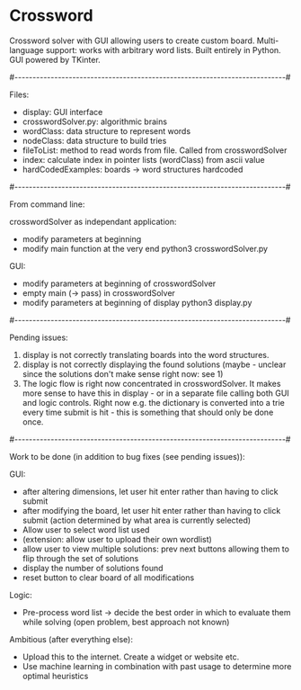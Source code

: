 # Crossword
Crossword solver with GUI allowing users to create custom board. Multi-language support: works with arbitrary word lists. Built entirely in Python. GUI powered by TKinter. 

#---------------------------------------------------------------------------#

Files: 
- display: GUI interface
- crosswordSolver.py: algorithmic brains 
- wordClass: data structure to represent words
- nodeClass: data structure to build tries
- fileToList: method to read words from file. Called from crosswordSolver
- index: calculate index in pointer lists (wordClass) from ascii value
- hardCodedExamples: boards -> word structures hardcoded 

#---------------------------------------------------------------------------#

From command line: 

crosswordSolver as independant application: 
- modify parameters at beginning 
- modify main function at the very end 
python3 crosswordSolver.py 

GUI:
- modify parameters at beginning of crosswordSolver
- empty main (-> pass) in crosswordSolver
- modify parameters at beginning of display
python3 display.py 

#---------------------------------------------------------------------------#

Pending issues: 
1) display is not correctly translating boards into the word structures. 
2) display is not correctly displaying the found solutions (maybe - unclear since the solutions don't make sense right now: see 1)
3) The logic flow is right now concentrated in crosswordSolver. It makes more sense to have this in display - or in a separate file calling both GUI and logic controls. Right now e.g. the dictionary is converted into a trie every time submit is hit - this is something that should only be done once. 

#---------------------------------------------------------------------------#

Work to be done (in addition to bug fixes (see pending issues)): 

GUI:
- after altering dimensions, let user hit enter rather than having to click submit 
- after modifying the board, let user hit enter rather than having to click submit 
(action determined by what area is currently selected)
- Allow user to select word list used
- (extension: allow user to upload their own wordlist)
- allow user to view multiple solutions: prev next buttons allowing them to flip through the set of solutions 
- display the number of solutions found
- reset button to clear board of all modifications 

Logic: 
- Pre-process word list -> decide the best order in which to evaluate them while solving (open problem, best approach not known)

Ambitious (after everything else):
- Upload this to the internet. Create a widget or website etc. 
- Use machine learning in combination with past usage to determine more optimal heuristics

